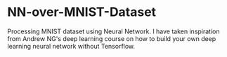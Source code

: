 # NN-over-MNIST-Dataset
Processing MNIST dataset using Neural Network. I have taken inspiration from Andrew NG's deep learning course on how to build your own deep learning neural network without Tensorflow. 
